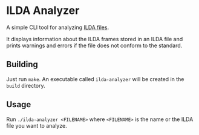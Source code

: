 # ILDA Analyzer

A simple CLI tool for analyzing [ILDA files](https://www.ilda.com/resources/StandardsDocs/ILDA_IDTF14_rev011.pdf).

It displays information about the ILDA frames stored in an ILDA file and prints warnings and errors if the file does not conform to the standard.

## Building

Just run `make`. An executable called `ilda-analyzer` will be created in the `build` directory.

## Usage

Run `./ilda-analyzer <FILENAME>` where `<FILENAME>` is the name or the ILDA file you want to analyze.
